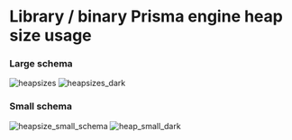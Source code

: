 # Library / binary Prisma engine heap size usage


### Large schema

![heapsizes](https://user-images.githubusercontent.com/32523430/151463975-411c6d44-66a3-482b-bc7c-a54de3e43619.png#gh-light-mode-only)
![heapsizes_dark](https://user-images.githubusercontent.com/32523430/151465595-c63cd8b6-e581-4932-9ce0-42897b629069.png#gh-dark-mode-only)


### Small schema

![heapsize_small_schema](https://user-images.githubusercontent.com/32523430/151464927-44ac2f99-4122-4430-a81b-a684ff15cd98.png#gh-light-mode-only)
![heap_small_dark](https://user-images.githubusercontent.com/32523430/151465733-496e4156-6e30-4d59-b35e-cb37de5ca576.png#gh-dark-mode-only)
